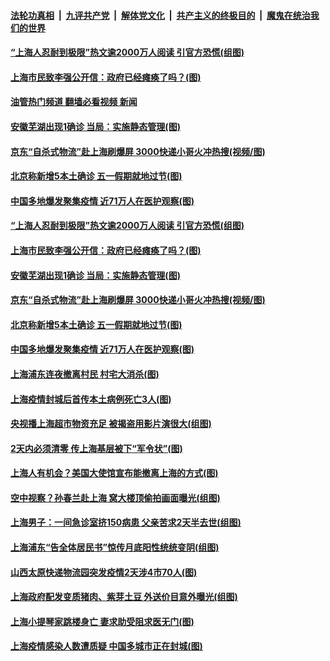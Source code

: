 ####  [法轮功真相](../../../../basic/blob/master/README.md?t=04190131) &nbsp;|&nbsp; [九评共产党](../../../../9ping.md/blob/master/README.md?t=04190131) &nbsp;|&nbsp; [解体党文化](../../../../jtdwh.md/blob/master/README.md?t=04190131)  &nbsp;|&nbsp; [共产主义的终极目的](../../../../gczydzjmd.md/blob/master/README.md?t=04190131) &nbsp;|&nbsp; [魔鬼在统治我们的世界](../../../../mgztzwmdsj.md/blob/master/README.md?t=04190131) 

#### [“上海人忍耐到极限”热文逾2000万人阅读 引官方恐慌(组图)](../pages/p1/1003889.md?t=04190131) 

#### [上海市民致李强公开信：政府已经瘫痪了吗？(图)](../pages/p1/1003885.md?t=04190131) 

#### [油管热门频道 翻墙必看视频 新闻](http://78.141.244.201:81/youtube.html?04190131)

#### [安徽芜湖出现1确诊 当局：实施静态管理(图)](../pages/p1/1003881.md?t=04190131) 

#### [京东“自杀式物流”赴上海刷爆屏 3000快递小哥火冲热搜(视频/图)](../pages/p1/1003878.md?t=04190131) 

#### [北京称新增5本土确诊 五一假期就地过节(图)](../pages/p1/1003874.md?t=04190131) 

#### [中国多地爆发聚集疫情 近71万人在医护观察(图)](../pages/p1/1003857.md?t=04190131) 

#### [“上海人忍耐到极限”热文逾2000万人阅读 引官方恐慌(组图)](../pages/p1/1003889.md?t=04190131) 

#### [上海市民致李强公开信：政府已经瘫痪了吗？(图)](../pages/p1/1003885.md?t=04190131) 

#### [安徽芜湖出现1确诊 当局：实施静态管理(图)](../pages/p1/1003881.md?t=04190131) 

#### [京东“自杀式物流”赴上海刷爆屏 3000快递小哥火冲热搜(视频/图)](../pages/p1/1003878.md?t=04190131) 

#### [北京称新增5本土确诊 五一假期就地过节(图)](../pages/p1/1003874.md?t=04190131) 

#### [中国多地爆发聚集疫情 近71万人在医护观察(图)](../pages/p1/1003857.md?t=04190131) 

#### [上海浦东连夜撤离村民 村宅大消杀(图)](../pages/p1/1003853.md?t=04190131) 

#### [上海疫情封城后首传本土病例死亡3人(图)](../pages/p1/1003845.md?t=04190131) 

#### [央视播上海超市物资充足 被揭盗用影片演很大(组图)](../pages/p1/1003819.md?t=04190131) 

#### [2天内必须清零 传上海基层被下“军令状”(图)](../pages/p1/1003807.md?t=04190131) 

#### [上海人有机会？美国大使馆宣布能撤离上海的方式(图)](../pages/p1/1003789.md?t=04190131) 

#### [空中视察？孙春兰赴上海 窝大楼顶偷拍画面曝光(组图)](../pages/p1/1003786.md?t=04190131) 

#### [上海男子：一间急诊室挤150病患 父亲苦求2天半去世(组图)](../pages/p1/1003745.md?t=04190131) 

#### [上海浦东“告全体居民书”惊传月底阳性统统变阴(组图)](../pages/p1/1003743.md?t=04190131) 

#### [山西太原快递物流园突发疫情2天涉4市70人(图)](../pages/p1/1003739.md?t=04190131) 

#### [上海政府配发变质猪肉、紫芽土豆 外送价目意外曝光(组图)](../pages/p1/1003727.md?t=04190131) 

#### [上海小提琴家跳楼身亡 妻求助受阻求医无门(图)](../pages/p1/1003702.md?t=04190131) 

#### [上海疫情感染人数遭质疑 中国多城市正在封城(图)](../pages/p1/1003692.md?t=04190131) 



<img src='http://gfw-breaker.win/goodnews/indexes/p1.md' width='0px' height='0px'/>
